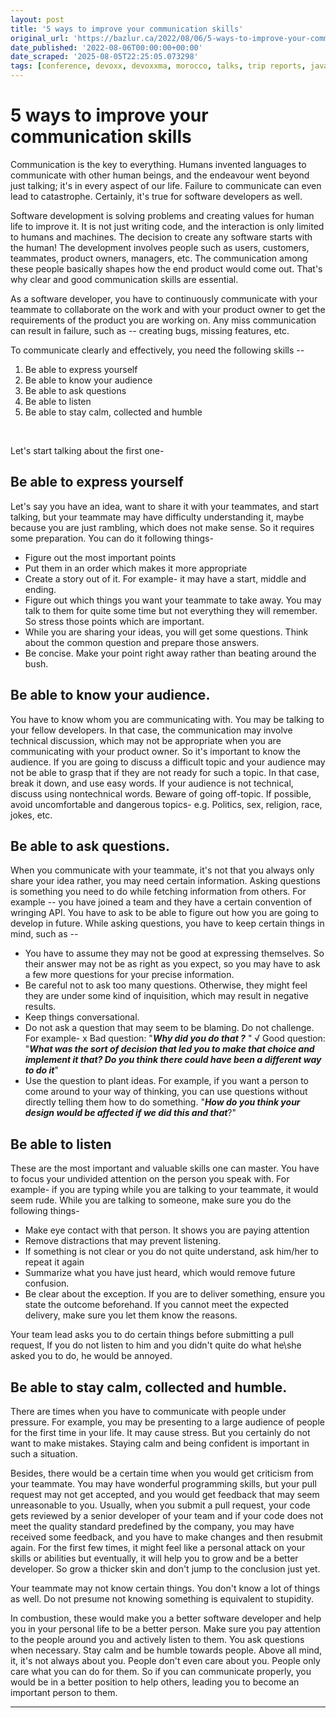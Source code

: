 ```yaml
---
layout: post
title: '5 ways to improve your communication skills'
original_url: 'https://bazlur.ca/2022/08/06/5-ways-to-improve-your-communication-skills/'
date_published: '2022-08-06T00:00:00+00:00'
date_scraped: '2025-08-05T22:25:05.073298'
tags: [conference, devoxx, devoxxma, morocco, talks, trip reports, java, java19, record patterns, structured concurrency, virtual thread, callable, executors, future, learning thread programming, thread, thread programming, bytecode, communication, developers, skills, concurrency, newsletter, project loom, article, books, fiction, review]
---
```


5 ways to improve your communication skills
===========================================

Communication is the key to everything. Humans invented languages to communicate with other human beings, and the endeavour went beyond just talking; it's in every aspect of our life. Failure to communicate can even lead to catastrophe. Certainly, it's true for software developers as well.

Software development is solving problems and creating values for human life to improve it. It is not just writing code, and the interaction is only limited to humans and machines. The decision to create any software starts with the human! The development involves people such as users, customers, teammates, product owners, managers, etc. The communication among these people basically shapes how the end product would come out. That's why clear and good communication skills are essential.

As a software developer, you have to continuously communicate with your teammate to collaborate on the work and with your product owner to get the requirements of the product you are working on. Any miss communication can result in failure, such as -- creating bugs, missing features, etc.

To communicate clearly and effectively, you need the following skills --

1. Be able to express yourself
2. Be able to know your audience
3. Be able to ask questions
4. Be able to listen
5. Be able to stay calm, collected and humble

<br />

Let's start talking about the first one-

**Be able to express yourself**
-------------------------------

Let's say you have an idea, want to share it with your teammates, and start talking, but your teammate may have difficulty understanding it, maybe because you are just rambling, which does not make sense. So it requires some preparation. You can do it following things-

* Figure out the most important points
* Put them in an order which makes it more appropriate
* Create a story out of it. For example- it may have a start, middle and ending.
* Figure out which things you want your teammate to take away. You may talk to them for quite some time but not everything they will remember. So stress those points which are important.
* While you are sharing your ideas, you will get some questions. Think about the common question and prepare those answers.
* Be concise. Make your point right away rather than beating around the bush.

**Be able to know your audience.**
----------------------------------

You have to know whom you are communicating with. You may be talking to your fellow developers. In that case, the communication may involve technical discussion, which may not be appropriate when you are communicating with your product owner. So it's important to know the audience. If you are going to discuss a difficult topic and your audience may not be able to grasp that if they are not ready for such a topic. In that case, break it down, and use easy words. If your audience is not technical, discuss using nontechnical words. Beware of going off-topic. If possible, avoid uncomfortable and dangerous topics- e.g. Politics, sex, religion, race, jokes, etc.

**Be able to ask questions.**
-----------------------------

When you communicate with your teammate, it's not that you always only share your idea rather, you may need certain information. Asking questions is something you need to do while fetching information from others. For example -- you have joined a team and they have a certain convention of wringing API. You have to ask to be able to figure out how you are going to develop in future. While asking questions, you have to keep certain things in mind, such as --

* You have to assume they may not be good at expressing themselves. So their answer may not be as right as you expect, so you may have to ask a few more questions for your precise information.
* Be careful not to ask too many questions. Otherwise, they might feel they are under some kind of inquisition, which may result in negative results.
* Keep things conversational.
* Do not ask a question that may seem to be blaming. Do not challenge. For example- x Bad question: "***Why did you do that ?*** " √ Good question: "***What was the sort of decision that led you to make that choice and implement it that? Do you think there could have been a different way to do it***"
* Use the question to plant ideas. For example, if you want a person to come around to your way of thinking, you can use questions without directly telling them how to do something. "***How do you think your design would be affected if we did this and that***?"

**Be able to listen**
---------------------

These are the most important and valuable skills one can master. You have to focus your undivided attention on the person you speak with. For example- if you are typing while you are talking to your teammate, it would seem rude. While you are talking to someone, make sure you do the following things-

* Make eye contact with that person. It shows you are paying attention
* Remove distractions that may prevent listening.
* If something is not clear or you do not quite understand, ask him/her to repeat it again
* Summarize what you have just heard, which would remove future confusion.
* Be clear about the exception. If you are to deliver something, ensure you state the outcome beforehand. If you cannot meet the expected delivery, make sure you let them know the reasons.

Your team lead asks you to do certain things before submitting a pull request, If you do not listen to him and you didn't quite do what he\\she asked you to do, he would be annoyed.

**Be able to stay calm, collected and humble.**
-----------------------------------------------

There are times when you have to communicate with people under pressure. For example, you may be presenting to a large audience of people for the first time in your life. It may cause stress. But you certainly do not want to make mistakes. Staying calm and being confident is important in such a situation.

Besides, there would be a certain time when you would get criticism from your teammate. You may have wonderful programming skills, but your pull request may not get accepted, and you would get feedback that may seem unreasonable to you. Usually, when you submit a pull request, your code gets reviewed by a senior developer of your team and if your code does not meet the quality standard predefined by the company, you may have received some feedback, and you have to make changes and then resubmit again. For the first few times, it might feel like a personal attack on your skills or abilities but eventually, it will help you to grow and be a better developer. So grow a thicker skin and don't jump to the conclusion just yet.

Your teammate may not know certain things. You don't know a lot of things as well. Do not presume not knowing something is equivalent to stupidity.

In combustion, these would make you a better software developer and help you in your personal life to be a better person. Make sure you pay attention to the people around you and actively listen to them. You ask questions when necessary. Stay calm and be humble towards people. Above all mind, it, it's not always about you. People don't even care about you. People only care what you can do for them. So if you can communicate properly, you would be in a better position to help others, leading you to become an important person to them.  

*** ** * ** ***

